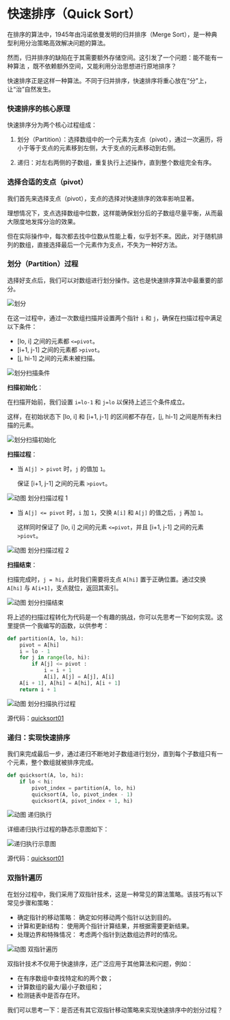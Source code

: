 # 快速排序（Quick Sort）

在排序的算法中，1945年由冯诺依曼发明的归并排序（Merge Sort），是一种典型利用分治策略高效解决问题的算法。

然而，归并排序的缺陷在于其需要额外存储空间。这引发了一个问题：能不能有一种算法 ，既不依赖额外空间，又能利用分治思想进行原地排序？

快速排序正是这样一种算法。不同于归并排序，快速排序将重心放在“分”上，让“治”自然发生。

### 快速排序的核心原理

快速排序分为两个核心过程组成：

1. 划分（Partition）：选择数组中的一个元素为支点（pivot），通过一次遍历，将小于等于支点的元素移到左侧，大于支点的元素移动到右侧。

2. 递归：对左右两侧的子数组，重复执行上述操作，直到整个数组完全有序。

### 选择合适的支点（pivot）

我们首先来选择支点（pivot），支点的选择对快速排序的效率影响显著。

理想情况下，支点选择数组中位数，这样能确保划分后的子数组尽量平衡，从而最大限度地发挥分治的效果。

但在实际操作中，每次都去找中位数从性能上看，似乎划不来。因此，对于随机排列的数组，直接选择最后一个元素作为支点，不失为一种好方法。

### 划分（Partition）过程

选择好支点后，我们可以对数组进行划分操作。这也是快速排序算法中最重要的部分。

![划分](/doc/illustrations//Quicksort/quicksort01.png)

在这一过程中，通过一次数组扫描并设置两个指针 `i` 和 `j`，确保在扫描过程中满足以下条件：

- [lo, i] 之间的元素都 `<=pivot`。
- [i+1, j-1] 之间的元素都 `>pivot`。
- [j, hi-1] 之间的元素未被扫描。

![划分扫描条件](/doc/illustrations//Quicksort/quicksort02.png)


**扫描初始化**：

在扫描开始前，我们设置 `i=lo-1` 和 `j=lo` 以保持上述三个条件成立。

这样，在初始状态下 [lo, i] 和 [i+1, j-1] 的区间都不存在，[j, hi-1] 之间是所有未扫描的元素。

![划分扫描初始化](/doc/illustrations//Quicksort/quicksort03.png)

**扫描过程**：

- 当 `A[j] > pivot` 时，`j` 的值加 `1`。

    保证 [i+1, j-1] 之间的元素 `>piovt`。

![动图 划分扫描过程 1 ](/doc/illustrations//Quicksort/quicksort04.gif)

- 当 `A[j] <= pivot` 时，`i` 加 `1`，交换 `A[i]` 和 `A[j]` 的值之后，`j` 再加 `1`。

    这样同时保证了 [lo, i] 之间的元素 `<=pivot`，并且 [i+1, j-1] 之间的元素 `>piovt`。

![动图 划分扫描过程 2](/doc/illustrations//Quicksort/quicksort05.gif)

**扫描结束**：

扫描完成时，`j = hi`，此时我们需要将支点 `A[hi]` 置于正确位置。通过交换 `A[hi]` 与 `A[i+1]`，支点就位，返回其索引。

![动图 划分扫描结束](/doc/illustrations//Quicksort/quicksort06.gif)

将上述的扫描过程转化为代码是一个有趣的挑战，你可以先思考一下如何实现。这里提供一个我编写的函数，以供参考：

```python
def partition(A, lo, hi):
    pivot = A[hi]
    i = lo - 1
    for j in range(lo, hi):
        if A[j] <= pivot :
            i = i + 1
            A[i], A[j] = A[j], A[i]
    A[i + 1], A[hi] = A[hi], A[i + 1]
    return i + 1
```

![动图 划分扫描执行过程](/doc/illustrations//Quicksort/quicksort08.gif)

源代码：[quicksort01](/Code/quicksort01.py)

### 递归：实现快速排序

我们来完成最后一步，通过递归不断地对子数组进行划分，直到每个子数组只有一个元素，整个数组就被排序完成。

```python
def quicksort(A, lo, hi):
    if lo < hi:
        pivot_index = partition(A, lo, hi)
        quicksort(A, lo, pivot_index - 1)
        quicksort(A, pivot_index + 1, hi)
```

![动图 递归执行](/doc/illustrations//Quicksort/quicksort09.gif)

详细递归执行过程的静态示意图如下：

![递归执行示意图](/doc/illustrations//Quicksort/quicksort07.png)

源代码：[quicksort01](/Code/quicksort01.py)

### 双指针遍历

在划分过程中，我们采用了双指针技术，这是一种常见的算法策略。该技巧有以下常见步骤和策略：

 - 确定指针的移动策略： 确定如何移动两个指针以达到目的。
 - 计算和更新结构： 使用两个指针计算结果，并根据需要更新结果。
 - 处理边界和特殊情况： 考虑两个指针到达数组边界时的情况。

![动图 双指针遍历](/doc/illustrations//Quicksort/quicksort05.gif)


双指针技术不仅用于快速排序，还广泛应用于其他算法和问题，例如：

 - 在有序数组中查找特定和的两个数；
 - 计算数组的最大/最小子数组和；
 - 检测链表中是否存在环。

我们可以思考一下：是否还有其它双指针移动策略来实现快速排序中的划分过程？